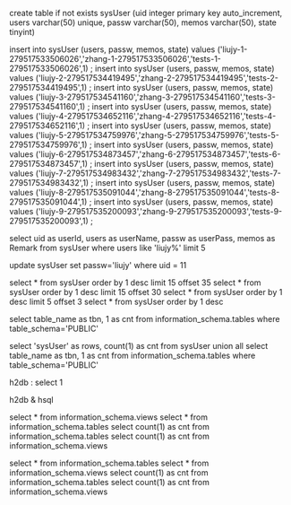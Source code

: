 
create table if not exists sysUser (uid integer primary key auto_increment, users varchar(50) 
unique, passw varchar(50), memos varchar(50), state tinyint) 

insert into sysUser (users, passw, memos, state) values ('liujy-1-279517533506026','zhang-1-279517533506026','tests-1-279517533506026',1) ;
insert into sysUser (users, passw, memos, state) values ('liujy-2-279517534419495','zhang-2-279517534419495','tests-2-279517534419495',1) ;
insert into sysUser (users, passw, memos, state) values ('liujy-3-279517534541160','zhang-3-279517534541160','tests-3-279517534541160',1) ;
insert into sysUser (users, passw, memos, state) values ('liujy-4-279517534652116','zhang-4-279517534652116','tests-4-279517534652116',1) ;
insert into sysUser (users, passw, memos, state) values ('liujy-5-279517534759976','zhang-5-279517534759976','tests-5-279517534759976',1) ;
insert into sysUser (users, passw, memos, state) values ('liujy-6-279517534873457','zhang-6-279517534873457','tests-6-279517534873457',1) ;
insert into sysUser (users, passw, memos, state) values ('liujy-7-279517534983432','zhang-7-279517534983432','tests-7-279517534983432',1) ;
insert into sysUser (users, passw, memos, state) values ('liujy-8-279517535091044','zhang-8-279517535091044','tests-8-279517535091044',1) ;
insert into sysUser (users, passw, memos, state) values ('liujy-9-279517535200093','zhang-9-279517535200093','tests-9-279517535200093',1) ;

select uid as userId, users as userName, passw as userPass, memos as Remark 
from sysUser where users like 'liujy%' limit 5 

update sysUser set passw='liujy' where uid = 11 


select * from sysUser order by 1 desc limit 15 offset 35
select * from sysUser order by 1 desc limit 15 offset 30
select * from sysUser order by 1 desc limit 5 offset 3
select * from sysUser order by 1 desc

select table_name as tbn, 1 as cnt from information_schema.tables where table_schema='PUBLIC'

select 'sysUser' as rows, count(1) as cnt from sysUser 
union all 
select table_name as tbn, 1 as cnt from information_schema.tables where table_schema='PUBLIC'


h2db : select 1

h2db & hsql

select * from information_schema.views
select * from information_schema.tables
select count(1) as cnt from information_schema.tables
select count(1) as cnt from information_schema.views

select * from information_schema.tables
select * from information_schema.views
select count(1) as cnt from information_schema.tables
select count(1) as cnt from information_schema.views





